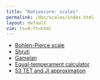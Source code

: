 ```yaml
---
title: "Ratioscore: scales"
permalink: /doc/scales/index.html
layout: default
vim: ts=8:ft=html
---
```



<ul>
	<li> <a href="bohlen-pierce">Bohlen-Pierce scale</a></li>
	<li> <a href="shruti">Shruti</a></li>
	<li> <a href="gamelan">Gamelan</a></li>
	<li> <a href="53tet">Equal-temperament calculator</a></li>
	<li> <a href="53tet">53 TET and JI approximation</a></li>
</ul>



